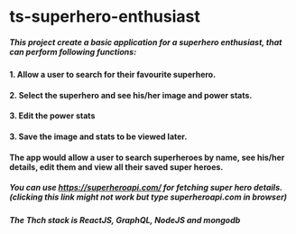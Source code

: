 # ts-superhero-enthusiast

##### This project create a basic application for a superhero enthusiast, that can perform following functions:

#### 1. Allow a user to search for their favourite superhero.

#### 2. Select the superhero and see his/her image and power stats.

#### 3. Edit the power stats

#### 3. Save the image and stats to be viewed later.

 
#### The app would allow a user to search superheroes by name, see his/her details, edit them and view all their saved super heroes.
##### You can use https://superheroapi.com/ for fetching super hero details. (clicking this link might not work but type superheroapi.com in browser)

##### The Thch stack is ReactJS, GraphQL, NodeJS and mongodb
